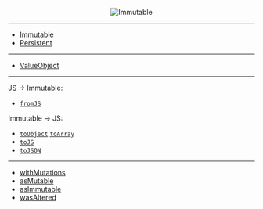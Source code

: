 <p align="center"><img src="http://ocv7sq6bh.bkt.clouddn.com/Immutable.svg?bust=1" alt="Immutable"></p>

---

- [Immutable](https://en.wikipedia.org/wiki/Immutable_object)
- [Persistent](https://en.wikipedia.org/wiki/Persistent_data_structure)

---

- [ValueObject](https://en.wikipedia.org/wiki/Value_object)

---

JS → Immutable:

- [`fromJS`](https://facebook.github.io/immutable-js/docs/#/fromJS)

Immutable → JS:

- [`toObject`](https://facebook.github.io/immutable-js/docs/#/Collection/toObject) [`toArray`](https://facebook.github.io/immutable-js/docs/#/Collection/toArray)
- [`toJS`](https://facebook.github.io/immutable-js/docs/#/Collection/toJS)
- [`toJSON`](https://facebook.github.io/immutable-js/docs/#/Collection/toJSON)

---

- [withMutations](https://facebook.github.io/immutable-js/docs/#/Map/withMutations)
- [asMutable](https://facebook.github.io/immutable-js/docs/#/Map/asMutable)
- [asImmutable](https://facebook.github.io/immutable-js/docs/#/Map/asImmutable)
- [wasAltered](https://facebook.github.io/immutable-js/docs/#/Map/wasAltered)
